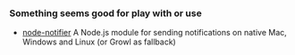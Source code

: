 ### Something seems good for play with or use

- [node-notifier](https://github.com/mikaelbr/node-notifier)
    A Node.js module for sending notifications on native Mac, Windows and Linux (or Growl as fallback)